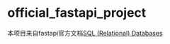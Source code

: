 # official_fastapi_project
本项目来自fastapi官方文档[SQL (Relational) Databases](https://fastapi.tiangolo.com/tutorial/sql-databases/)